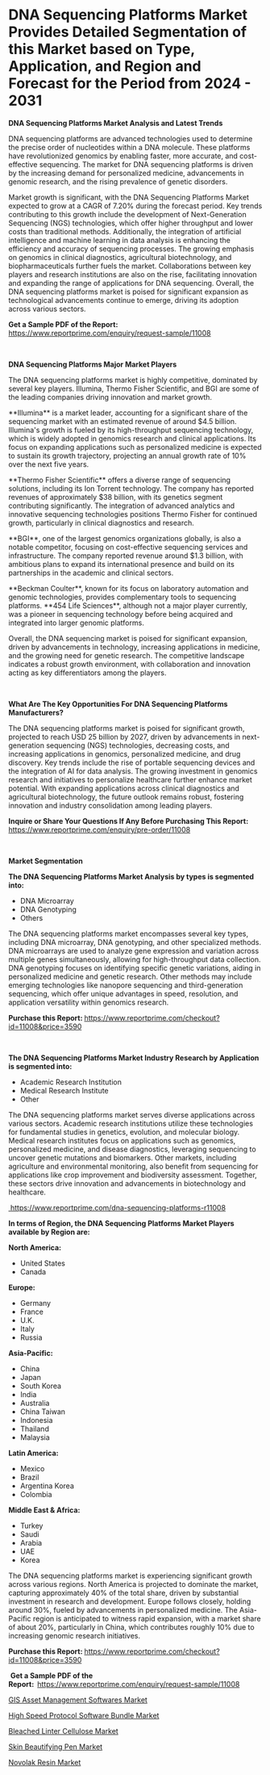 <p><h1>DNA Sequencing Platforms Market Provides Detailed Segmentation of this Market based on Type, Application, and Region and Forecast for the Period from 2024 - 2031</h1></p><p><strong>DNA Sequencing Platforms Market Analysis and Latest Trends</strong></p>
<p><p>DNA sequencing platforms are advanced technologies used to determine the precise order of nucleotides within a DNA molecule. These platforms have revolutionized genomics by enabling faster, more accurate, and cost-effective sequencing. The market for DNA sequencing platforms is driven by the increasing demand for personalized medicine, advancements in genomic research, and the rising prevalence of genetic disorders. </p><p>Market growth is significant, with the DNA Sequencing Platforms Market expected to grow at a CAGR of 7.20% during the forecast period. Key trends contributing to this growth include the development of Next-Generation Sequencing (NGS) technologies, which offer higher throughput and lower costs than traditional methods. Additionally, the integration of artificial intelligence and machine learning in data analysis is enhancing the efficiency and accuracy of sequencing processes. The growing emphasis on genomics in clinical diagnostics, agricultural biotechnology, and biopharmaceuticals further fuels the market. Collaborations between key players and research institutions are also on the rise, facilitating innovation and expanding the range of applications for DNA sequencing. Overall, the DNA sequencing platforms market is poised for significant expansion as technological advancements continue to emerge, driving its adoption across various sectors.</p></p>
<p><strong>Get a Sample PDF of the Report:&nbsp;</strong> <a href="https://www.reportprime.com/enquiry/request-sample/11008">https://www.reportprime.com/enquiry/request-sample/11008</a></p>
<p>&nbsp;</p>
<p><strong>DNA Sequencing Platforms Major Market Players</strong></p>
<p><p>The DNA sequencing platforms market is highly competitive, dominated by several key players. Illumina, Thermo Fisher Scientific, and BGI are some of the leading companies driving innovation and market growth.</p><p>**Illumina** is a market leader, accounting for a significant share of the sequencing market with an estimated revenue of around $4.5 billion. Illumina's growth is fueled by its high-throughput sequencing technology, which is widely adopted in genomics research and clinical applications. Its focus on expanding applications such as personalized medicine is expected to sustain its growth trajectory, projecting an annual growth rate of 10% over the next five years.</p><p>**Thermo Fisher Scientific** offers a diverse range of sequencing solutions, including its Ion Torrent technology. The company has reported revenues of approximately $38 billion, with its genetics segment contributing significantly. The integration of advanced analytics and innovative sequencing technologies positions Thermo Fisher for continued growth, particularly in clinical diagnostics and research.</p><p>**BGI**, one of the largest genomics organizations globally, is also a notable competitor, focusing on cost-effective sequencing services and infrastructure. The company reported revenue around $1.3 billion, with ambitious plans to expand its international presence and build on its partnerships in the academic and clinical sectors.</p><p>**Beckman Coulter**, known for its focus on laboratory automation and genomic technologies, provides complementary tools to sequencing platforms. **454 Life Sciences**, although not a major player currently, was a pioneer in sequencing technology before being acquired and integrated into larger genomic platforms.</p><p>Overall, the DNA sequencing market is poised for significant expansion, driven by advancements in technology, increasing applications in medicine, and the growing need for genetic research. The competitive landscape indicates a robust growth environment, with collaboration and innovation acting as key differentiators among the players.</p></p>
<p>&nbsp;</p>
<p><strong>What Are The Key Opportunities For DNA Sequencing Platforms Manufacturers?</strong></p>
<p><p>The DNA sequencing platforms market is poised for significant growth, projected to reach USD 25 billion by 2027, driven by advancements in next-generation sequencing (NGS) technologies, decreasing costs, and increasing applications in genomics, personalized medicine, and drug discovery. Key trends include the rise of portable sequencing devices and the integration of AI for data analysis. The growing investment in genomics research and initiatives to personalize healthcare further enhance market potential. With expanding applications across clinical diagnostics and agricultural biotechnology, the future outlook remains robust, fostering innovation and industry consolidation among leading players.</p></p>
<p><strong>Inquire or Share Your Questions If Any Before Purchasing This Report:</strong> <a href="https://www.reportprime.com/enquiry/pre-order/11008">https://www.reportprime.com/enquiry/pre-order/11008</a></p>
<p>&nbsp;</p>
<p><strong>Market Segmentation</strong></p>
<p><strong>The DNA Sequencing Platforms Market Analysis by types is segmented into:</strong></p>
<p><ul><li>DNA Microarray</li><li>DNA Genotyping</li><li>Others</li></ul></p>
<p><p>The DNA sequencing platforms market encompasses several key types, including DNA microarray, DNA genotyping, and other specialized methods. DNA microarrays are used to analyze gene expression and variation across multiple genes simultaneously, allowing for high-throughput data collection. DNA genotyping focuses on identifying specific genetic variations, aiding in personalized medicine and genetic research. Other methods may include emerging technologies like nanopore sequencing and third-generation sequencing, which offer unique advantages in speed, resolution, and application versatility within genomics research.</p></p>
<p><strong>Purchase this Report:&nbsp;</strong><a href="https://www.reportprime.com/checkout?id=11008&price=3590">https://www.reportprime.com/checkout?id=11008&price=3590</a></p>
<p>&nbsp;</p>
<p><strong>The DNA Sequencing Platforms Market Industry Research by Application is segmented into:</strong></p>
<p><ul><li>Academic Research Institution</li><li>Medical Research Institute</li><li>Other</li></ul></p>
<p><p>The DNA sequencing platforms market serves diverse applications across various sectors. Academic research institutions utilize these technologies for fundamental studies in genetics, evolution, and molecular biology. Medical research institutes focus on applications such as genomics, personalized medicine, and disease diagnostics, leveraging sequencing to uncover genetic mutations and biomarkers. Other markets, including agriculture and environmental monitoring, also benefit from sequencing for applications like crop improvement and biodiversity assessment. Together, these sectors drive innovation and advancements in biotechnology and healthcare.</p></p>
<p><a href="https://www.reportprime.com/dna-sequencing-platforms-r11008">&nbsp;https://www.reportprime.com/dna-sequencing-platforms-r11008</a></p>
<p><strong>In terms of Region, the DNA Sequencing Platforms Market Players available by Region are:</strong></p>
<p>
    <p> <strong> North America: </strong>
        <ul>
            <li>United States</li>
            <li>Canada</li>
        </ul>
        </p> 
    <p> <strong> Europe: </strong>
        <ul>
            <li>Germany</li>
            <li>France</li>
            <li>U.K.</li>
            <li>Italy</li>
            <li>Russia</li>
        </ul>
        </p> 
    <p> <strong> Asia-Pacific: </strong>
        <ul>
            <li>China</li>
            <li>Japan</li>
            <li>South Korea</li>
            <li>India</li>
            <li>Australia</li>
            <li>China Taiwan</li>
            <li>Indonesia</li>
            <li>Thailand</li>
            <li>Malaysia</li>
        </ul>
        </p> 
    <p> <strong> Latin America: </strong>
        <ul>
            <li>Mexico</li>
            <li>Brazil</li>
            <li>Argentina Korea</li>
            <li>Colombia</li>
        </ul>
        </p> 
    <p> <strong> Middle East & Africa: </strong>
        <ul>
            <li>Turkey</li>
            <li>Saudi</li>
            <li>Arabia</li>
            <li>UAE</li>
            <li>Korea</li>
        </ul>
    </p>
    </p>
<p><p>The DNA sequencing platforms market is experiencing significant growth across various regions. North America is projected to dominate the market, capturing approximately 40% of the total share, driven by substantial investment in research and development. Europe follows closely, holding around 30%, fueled by advancements in personalized medicine. The Asia-Pacific region is anticipated to witness rapid expansion, with a market share of about 20%, particularly in China, which contributes roughly 10% due to increasing genomic research initiatives.</p></p>
<p><strong>Purchase this Report: </strong><a href="https://www.reportprime.com/checkout?id=11008&price=3590">https://www.reportprime.com/checkout?id=11008&price=3590</a></p>
<p>&nbsp;<strong>Get a Sample PDF of the Report:&nbsp;&nbsp;</strong><a href="https://www.reportprime.com/enquiry/request-sample/11008">https://www.reportprime.com/enquiry/request-sample/11008</a></p>
<p><strong></strong></p>
<p><p><a href="https://medium.com/@gazmirbaku131/the-gis-asset-management-softwares-market-prioritizes-cost-control-and-efficiency-enhancement-75b86c7a842e?postPublishedType=initial">GIS Asset Management Softwares Market</a></p><p><a href="https://medium.com/@gazmirbaku131/the-high-speed-protocol-software-bundle-market-report-analyzes-important-operational-and-569ec698f981?postPublishedType=initial">High Speed Protocol Software Bundle Market</a></p><p><a href="https://www.linkedin.com/pulse/bleached-linter-cellulose-industry-insights-report-analyzing-vsb9c?trackingId=N8sOWaehRTGfE9OqUt6LDQ%3D%3D">Bleached Linter Cellulose Market</a></p><p><a href="https://github.com/michaelhall412/Market-Research-Report-List-1/blob/main/skin-beautifying-pen-market.md">Skin Beautifying Pen Market</a></p><p><a href="https://www.linkedin.com/pulse/novolak-resin-market-research-report-forecast-growth-fsi7c?trackingId=e1GYyPunQxCj581EgOPsVg%3D%3D">Novolak Resin Market</a></p></p>
